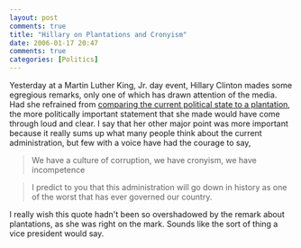 ```yaml
---
layout: post
comments: true
title: "Hillary on Plantations and Cronyism"
date: 2006-01-17 20:47
comments: true
categories: [Politics]
---
```

Yesterday at a Martin Luther King, Jr. day event, Hillary Clinton mades some egregious remarks, only one of which has drawn attention of the media.  Had she refrained from [comparing the current political state to a plantation](http://www.cnn.com/2006/POLITICS/01/17/clinton.plantation/), the more politically important statement that she made would have come through loud and clear.  I say that her other major point was more important because it really sums up what many people think about the current administration, but few with a voice have had the courage to say,

> We have a culture of corruption, we have cronyism, we have incompetence

> I predict to you that this administration will go down in history as one of the worst that has ever governed our country.

I really wish this quote hadn't been so overshadowed by the remark about plantations, as she was right on the mark.  Sounds like the sort of thing a vice president would say.
